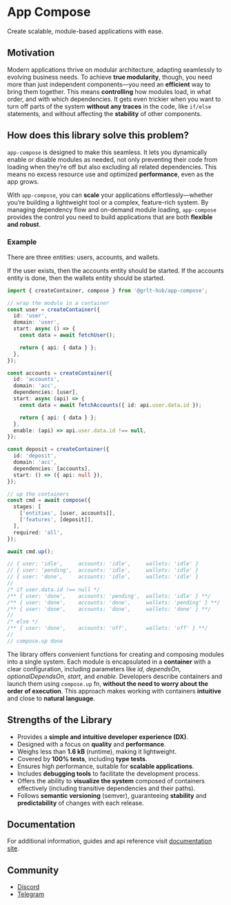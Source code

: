 # App Compose

Create scalable, module-based applications with ease.

## Motivation

Modern applications thrive on modular architecture, adapting seamlessly to evolving business needs. To achieve **true modularity**, though, you need more than just independent components—you need an **efficient** way to bring them together. This means **controlling** how modules load, in what order, and with which dependencies. It gets even trickier when you want to turn off parts of the system **without any traces** in the code, like `if/else` statements, and without affecting the **stability** of other components.

## How does this library solve this problem?

`app-compose` is designed to make this seamless. It lets you dynamically enable or disable modules as needed, not only preventing their code from loading when they’re off but also excluding all related dependencies. This means no excess resource use and optimized **performance**, even as the app grows.

With `app-compose`, you can **scale** your applications effortlessly—whether you’re building a lightweight tool or a complex, feature-rich system. By managing dependency flow and on-demand module loading, `app-compose` provides the control you need to build applications that are both **flexible and robust**.

### Example

There are three entities: users, accounts, and wallets.

If the user exists, then the accounts entity should be started. If the accounts entity is done, then the wallets entity should be started.

```ts
import { createContainer, compose } from '@grlt-hub/app-compose';

// wrap the module in a container
const user = createContainer({
  id: 'user',
  domain: 'user',
  start: async () => {
    const data = await fetchUser();

    return { api: { data } };
  },
});

const accounts = createContainer({
  id: 'accounts',
  domain: 'acc',
  dependencies: [user],
  start: async (api) => {
    const data = await fetchAccounts({ id: api.user.data.id });

    return { api: { data } };
  },
  enable: (api) => api.user.data.id !== null,
});

const deposit = createContainer({
  id: 'deposit',
  domain: 'acc',
  dependencies: [accounts],
  start: () => ({ api: null }),
});

// up the containers
const cmd = await compose({
  stages: [
    ['entities', [user, accounts]],
    ['features', [deposit]],
  ],
  required: 'all',
});

await cmd.up();

// { user: 'idle',     accounts: 'idle',     wallets: 'idle' }
// { user: 'pending',  accounts: 'idle',     wallets: 'idle' }
// { user: 'done',     accounts: 'idle',     wallets: 'idle' }
//
/* if user.data.id !== null */
/** { user: 'done',    accounts: 'pending',  wallets: 'idle' } **/
/** { user: 'done',    accounts: 'done',     wallets: 'pending' } **/
/** { user: 'done',    accounts: 'done',     wallets: 'done' } **/
//
/* else */
/** { user: 'done',    accounts: 'off',      wallets: 'off' } **/
//
// compose.up done
```

The library offers convenient functions for creating and composing modules into a single system. Each module is encapsulated in a **container** with a clear configuration, including parameters like _id_, _dependsOn_, _optionalDependsOn_, _start_, and _enable_. Developers describe containers and launch them using `compose.up` fn, **without the need to worry about the order of execution**. This approach makes working with containers **intuitive** and close to **natural language**.

## Strengths of the Library

- Provides a **simple and intuitive developer experience (DX)**.
- Designed with a focus on **quality** and **performance**.
- Weighs less than **1.6 kB** (runtime), making it lightweight.
- Covered by **100% tests**, including **type tests**.
- Ensures high performance, suitable for **scalable applications**.
- Includes **debugging tools** to facilitate the development process.
- Offers the ability to **visualize the system** composed of containers effectively (including transitive dependencies and their paths).
- Follows **semantic versioning** (semver), guaranteeing **stability** and **predictability** of changes with each release.

## Documentation

For additional information, guides and api reference visit [documentation site](https://grlt-hub.github.io/app-compose/).

## Community

- [Discord](https://discord.gg/Q4DFKnxp)
- [Telegram](https://t.me/grlt_hub_app_compose)
